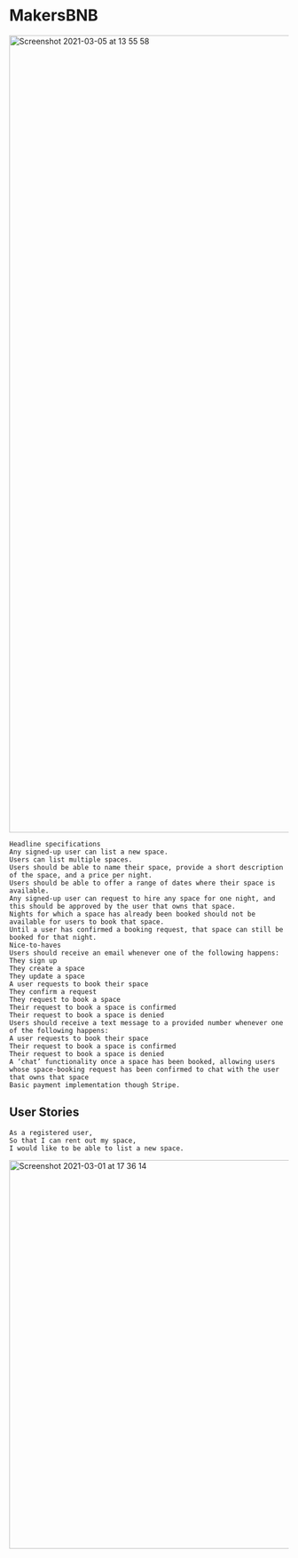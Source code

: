 # MakersBNB

<img width="1436" alt="Screenshot 2021-03-05 at 13 55 58" src="https://user-images.githubusercontent.com/75983723/110124883-8ee9ad00-7dba-11eb-8a78-ecef641627d3.png">


```
Headline specifications
Any signed-up user can list a new space.
Users can list multiple spaces.
Users should be able to name their space, provide a short description of the space, and a price per night.
Users should be able to offer a range of dates where their space is available.
Any signed-up user can request to hire any space for one night, and this should be approved by the user that owns that space.
Nights for which a space has already been booked should not be available for users to book that space.
Until a user has confirmed a booking request, that space can still be booked for that night.
Nice-to-haves
Users should receive an email whenever one of the following happens:
They sign up
They create a space
They update a space
A user requests to book their space
They confirm a request
They request to book a space
Their request to book a space is confirmed
Their request to book a space is denied
Users should receive a text message to a provided number whenever one of the following happens:
A user requests to book their space
Their request to book a space is confirmed
Their request to book a space is denied
A ‘chat’ functionality once a space has been booked, allowing users whose space-booking request has been confirmed to chat with the user that owns that space
Basic payment implementation though Stripe.
```
## User Stories

```
As a registered user,
So that I can rent out my space,
I would like to be able to list a new space.
```

<img width="700" alt="Screenshot 2021-03-01 at 17 36 14" src="https://user-images.githubusercontent.com/75075773/109535673-bc7de000-7ab4-11eb-8e43-47912e0447f4.png">
